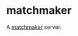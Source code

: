 matchmaker
==========

A [matchmaker](http://en.wikipedia.org/wiki/Matchmaking_%28video_games%29) server.
